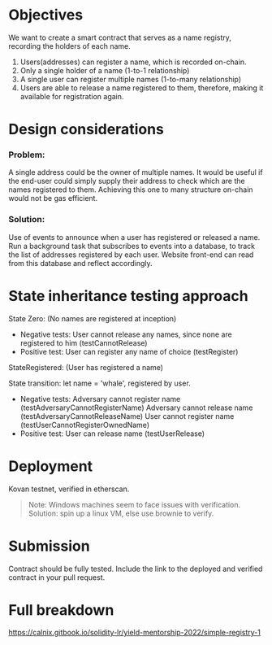 # Objectives
We want to create a smart contract that serves as a name registry, recording the holders of each name.

1. Users(addresses) can register a name, which is recorded on-chain.
2. Only a single holder of a name (1-to-1 relationship)
3. A single user can register multiple names (1-to-many relationship)
4. Users are able to release a name registered to them, therefore, making it available for registration again.

# Design considerations

### Problem:
A single address could be the owner of multiple names.
It would be useful if the end-user could simply supply their address to check which are the names registered to them.
Achieving this one to many structure on-chain would not be gas efficient.

### Solution:
Use of events to announce when a user has registered or released a name.
Run a background task that subscribes to events into a database, to track the list of addresses registered by each user.
Website front-end can read from this database and reflect accordingly. 

# State inheritance testing approach
State Zero: 
(No names are registered at inception)

* Negative tests: 
	User cannot release any names, since none are registered to him (testCannotRelease)
* Positive test:
	User can register any name of choice (testRegister)

StateRegistered: 
(User has registered a name)

State transition: let name = 'whale', registered by user.

* Negative tests: 
	Adversary cannot register name  (testAdversaryCannotRegisterName)
	Adversary cannot release name   (testAdversaryCannotReleaseName)
	User cannot register name       (testUserCannotRegisterOwnedName)
* Positive test:
	User can release name		    (testUserRelease)


# Deployment
Kovan testnet, verified in etherscan.
> Note: Windows machines seem to face issues with verification. Solution: spin up a linux VM, else use brownie to verify.

# Submission
Contract should be fully tested.
Include the link to the deployed and verified contract in your pull request.

# Full breakdown
https://calnix.gitbook.io/solidity-lr/yield-mentorship-2022/simple-registry-1
